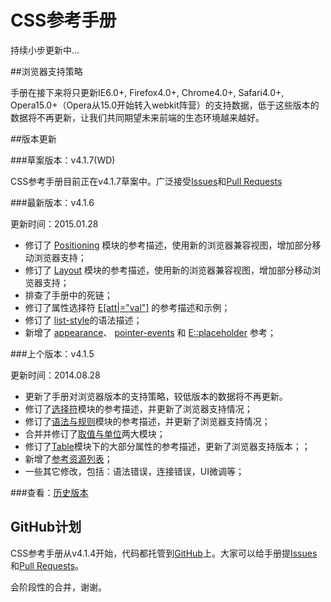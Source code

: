 CSS参考手册
==========

持续小步更新中...

##浏览器支持策略

手册在接下来将只更新IE6.0+, Firefox4.0+, Chrome4.0+, Safari4.0+, Opera15.0+（Opera从15.0开始转入webkit阵营）的支持数据，低于这些版本的数据将不再更新，让我们共同期望未来前端的生态环境越来越好。

##版本更新

###草案版本：v4.1.7(WD)

CSS参考手册目前正在v4.1.7草案中。广泛接受[Issues](https://github.com/doyoe/css-handbook/issues)和[Pull Requests](https://github.com/doyoe/css-handbook/pulls)


###最新版本：v4.1.6

更新时间：2015.01.28

* 修订了 [Positioning](http://css.doyoe.com/properties/positioning/index.htm) 模块的参考描述，使用新的浏览器兼容视图，增加部分移动浏览器支持；
* 修订了 [Layout](http://css.doyoe.com/properties/layout/index.htm) 模块的参考描述，使用新的浏览器兼容视图，增加部分移动浏览器支持；
* 排查了手册中的死链；
* 修订了属性选择符 [E[att|="val"]](http://css.doyoe.com/selectors/attribute/att7.htm) 的参考描述和示例；
* 修订了 [list-style](http://css.doyoe.com/properties/list/list-style.htm)的语法描述；
* 新增了 [appearance](http://css.doyoe.com/properties/user-interface/appearance.htm)、 [pointer-events](http://css.doyoe.com/properties/user-interface/pointer-events.htm) 和 [E::placeholder](http://css.doyoe.com/selectors/pseudo-element/placeholder.htm) 参考；


###上个版本：v4.1.5

更新时间：2014.08.28

* 更新了手册对浏览器版本的支持策略，较低版本的数据将不再更新。</li>
* 修订了[选择符](http://css.doyoe.com/selectors/index.htm)模块的参考描述，并更新了浏览器支持情况；
* 修订了[语法与规则](http://css.doyoe.com/rules/index.htm)模块的参考描述，并更新了浏览器支持情况；
* 合并并修订了[取值与单位](http://css.doyoe.com/values/index.htm)两大模块；
* 修订了[Table](http://css.doyoe.com/properties/table/index.htm)模块下的大部分属性的参考描述，更新了浏览器支持版本；；
* 新增了[参考资源列表](http://css.doyoe.com/experience/refer.htm)；
* 一些其它修改，包括：语法错误，连接错误，UI微调等；

###查看：[历史版本](http://css.doyoe.com:8081/introduction/change-list.htm)

## GitHub计划

CSS参考手册从v4.1.4开始，代码都托管到[GitHub](https://github.com/doyoe/css-handbook)上。大家可以给手册提[Issues](https://github.com/doyoe/css-handbook/issues)和[Pull Requests](https://github.com/doyoe/css-handbook/pulls)。

会阶段性的合并，谢谢。

<!--
## 构建工具安装与使用

1. 安装[Node.js](http://nodejs.org/download/)，安装后可能需要重启电脑
1. 命令行运行`npm install -g gulp `
1. 将安装源设置为中国地区，否则会很慢 `npm config set registry http://registry.cnpmjs.org/ --global`
1. 项目根目录运行`npm install`

### 编译chm

1. windows下安装[HTML Help Workshop](http://download.microsoft.com/download/0/A/9/0A939EF6-E31C-430F-A3DF-DFAE7960D564/htmlhelp.exe)
1. 在项目根目录运行`gulp chm`命令

如果编译失败，请尝试拷贝`hhc.exe`到项目目录下

### 代码错误检查

在项目根目录运行`gulp htm`命令，将会检查所有html文件的代码合法性
-->
